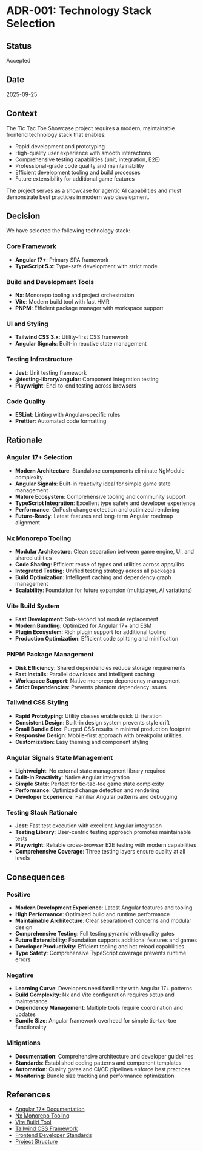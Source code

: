# ADR-001: Technology Stack Selection

## Status
Accepted

## Date
2025-09-25

## Context

The Tic Tac Toe Showcase project requires a modern, maintainable frontend technology stack that enables:
- Rapid development and prototyping
- High-quality user experience with smooth interactions
- Comprehensive testing capabilities (unit, integration, E2E)
- Professional-grade code quality and maintainability
- Efficient development tooling and build processes
- Future extensibility for additional game features

The project serves as a showcase for agentic AI capabilities and must demonstrate best practices in modern web development.

## Decision

We have selected the following technology stack:

### Core Framework
- **Angular 17+**: Primary SPA framework
- **TypeScript 5.x**: Type-safe development with strict mode

### Build and Development Tools
- **Nx**: Monorepo tooling and project orchestration
- **Vite**: Modern build tool with fast HMR
- **PNPM**: Efficient package manager with workspace support

### UI and Styling
- **Tailwind CSS 3.x**: Utility-first CSS framework
- **Angular Signals**: Built-in reactive state management

### Testing Infrastructure
- **Jest**: Unit testing framework
- **@testing-library/angular**: Component integration testing
- **Playwright**: End-to-end testing across browsers

### Code Quality
- **ESLint**: Linting with Angular-specific rules
- **Prettier**: Automated code formatting

## Rationale

### Angular 17+ Selection
- **Modern Architecture**: Standalone components eliminate NgModule complexity
- **Angular Signals**: Built-in reactivity ideal for simple game state management
- **Mature Ecosystem**: Comprehensive tooling and community support
- **TypeScript Integration**: Excellent type safety and developer experience
- **Performance**: OnPush change detection and optimized rendering
- **Future-Ready**: Latest features and long-term Angular roadmap alignment

### Nx Monorepo Tooling
- **Modular Architecture**: Clean separation between game engine, UI, and shared utilities
- **Code Sharing**: Efficient reuse of types and utilities across apps/libs
- **Integrated Testing**: Unified testing strategy across all packages
- **Build Optimization**: Intelligent caching and dependency graph management
- **Scalability**: Foundation for future expansion (multiplayer, AI variations)

### Vite Build System
- **Fast Development**: Sub-second hot module replacement
- **Modern Bundling**: Optimized for Angular 17+ and ESM
- **Plugin Ecosystem**: Rich plugin support for additional tooling
- **Production Optimization**: Efficient code splitting and minification

### PNPM Package Management
- **Disk Efficiency**: Shared dependencies reduce storage requirements
- **Fast Installs**: Parallel downloads and intelligent caching
- **Workspace Support**: Native monorepo dependency management
- **Strict Dependencies**: Prevents phantom dependency issues

### Tailwind CSS Styling
- **Rapid Prototyping**: Utility classes enable quick UI iteration
- **Consistent Design**: Built-in design system prevents style drift
- **Small Bundle Size**: Purged CSS results in minimal production footprint
- **Responsive Design**: Mobile-first approach with breakpoint utilities
- **Customization**: Easy theming and component styling

### Angular Signals State Management
- **Lightweight**: No external state management library required
- **Built-in Reactivity**: Native Angular integration
- **Simple State**: Perfect for tic-tac-toe game state complexity
- **Performance**: Optimized change detection and rendering
- **Developer Experience**: Familiar Angular patterns and debugging

### Testing Stack Rationale
- **Jest**: Fast test execution with excellent Angular integration
- **Testing Library**: User-centric testing approach promotes maintainable tests
- **Playwright**: Reliable cross-browser E2E testing with modern capabilities
- **Comprehensive Coverage**: Three testing layers ensure quality at all levels

## Consequences

### Positive
- **Modern Development Experience**: Latest Angular features and tooling
- **High Performance**: Optimized build and runtime performance
- **Maintainable Architecture**: Clear separation of concerns and modular design
- **Comprehensive Testing**: Full testing pyramid with quality gates
- **Future Extensibility**: Foundation supports additional features and games
- **Developer Productivity**: Efficient tooling and hot reload capabilities
- **Type Safety**: Comprehensive TypeScript coverage prevents runtime errors

### Negative
- **Learning Curve**: Developers need familiarity with Angular 17+ patterns
- **Build Complexity**: Nx and Vite configuration requires setup and maintenance
- **Dependency Management**: Multiple tools require coordination and updates
- **Bundle Size**: Angular framework overhead for simple tic-tac-toe functionality

### Mitigations
- **Documentation**: Comprehensive architecture and developer guidelines
- **Standards**: Established coding patterns and component templates
- **Automation**: Quality gates and CI/CD pipelines enforce best practices
- **Monitoring**: Bundle size tracking and performance optimization

## References
- [Angular 17+ Documentation](https://angular.io/)
- [Nx Monorepo Tooling](https://nx.dev/)
- [Vite Build Tool](https://vitejs.dev/)
- [Tailwind CSS Framework](https://tailwindcss.com/)
- [Frontend Developer Standards](../ui-architecture/frontend-developer-standards.md)
- [Project Structure](../ui-architecture/project-structure.md)